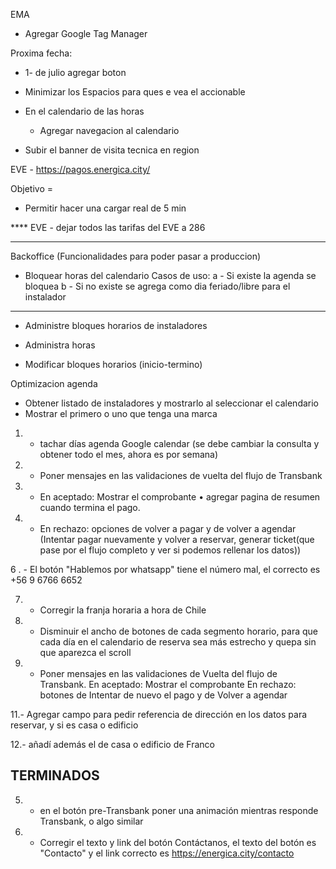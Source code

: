 



EMA
- Agregar Google Tag Manager





Proxima fecha:
- 1- de julio  agregar boton 
- Minimizar los Espacios para ques e vea el accionable 
- En el calendario de las horas 
    - Agregar navegacion al calendario 
    
    
    
- Subir el banner de visita tecnica en region 


EVE -  https://pagos.energica.city/

Objetivo = 
- Permitir hacer una cargar real de 5 min 



**** EVE -  dejar todos las tarifas del EVE a 286 

________________________________________________________

Backoffice (Funcionalidades para poder pasar a produccion)
- Bloquear horas del calendario
Casos de uso:
a - Si existe la agenda se bloquea 
b - Si no existe se agrega como dia feriado/libre para el instalador 



________________________________________________________












- Administre bloques horarios de instaladores
- Administra horas 









- Modificar bloques horarios (inicio-termino)


Optimizacion agenda







- Obtener listado de instaladores y mostrarlo al seleccionar el calendario
- Mostrar el primero o uno que tenga una marca

1. - tachar días agenda Google calendar
(se debe cambiar la consulta y obtener todo el mes, ahora es por semana)


2. - Poner mensajes en las validaciones de vuelta del flujo de Transbank

3. - En aceptado: Mostrar el comprobante 
•⁠  ⁠⁠agregar pagina de resumen cuando termina el pago.


4. - En rechazo: opciones de volver a pagar y de volver a agendar
(⁠⁠⁠Intentar pagar nuevamente y volver a reservar, generar ticket(que pase por el flujo completo y ver si podemos rellenar los datos))



6 . - El botón "Hablemos por whatsapp" tiene el número mal, el correcto es +56 9 6766 6652 

7. - Corregir la franja horaria a hora de Chile

8. - Disminuir el ancho de botones de cada segmento horario, para que cada día en el calendario de reserva sea más estrecho y quepa sin que aparezca el scroll


9.  - Poner mensajes en las validaciones de 
Vuelta del flujo de Transbank. En aceptado: Mostrar el comprobante
En rechazo: botones de Intentar de nuevo el pago y de Volver a agendar

11.- Agregar campo para pedir referencia de dirección en los datos para reservar, y si es casa o edificio

12.- añadí además el de casa o edificio de Franco

TERMINADOS
-----------------------------
5. - en el botón pre-Transbank poner una animación mientras responde Transbank, o algo similar

5. - Corregir el texto y link del botón Contáctanos, el texto del botón es "Contacto" y el link correcto es https://energica.city/contacto
